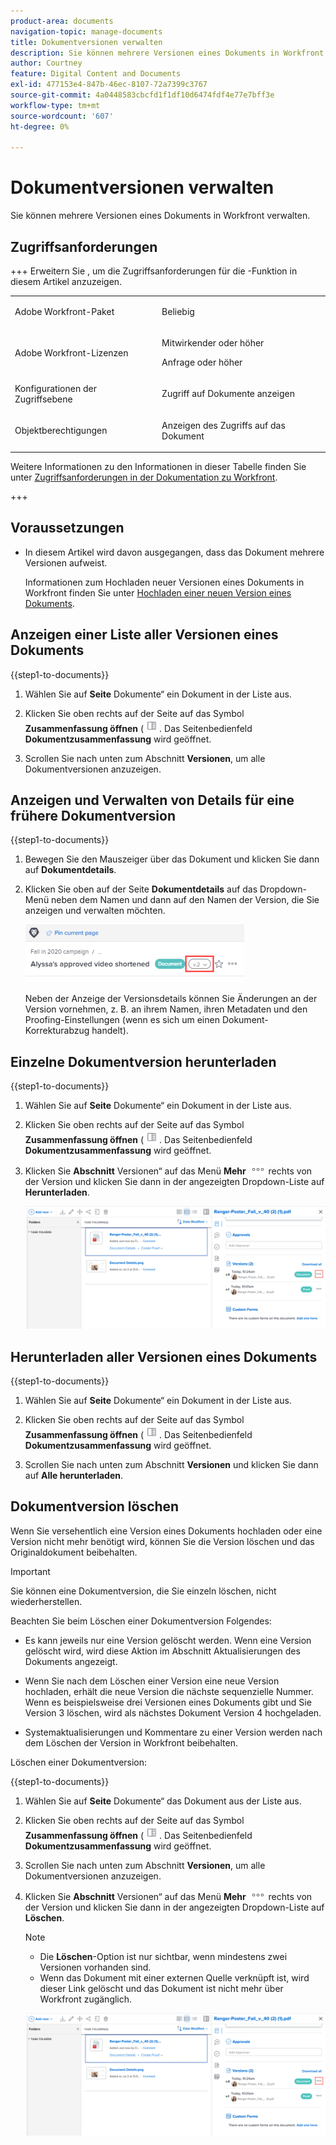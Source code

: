 ```yaml
---
product-area: documents
navigation-topic: manage-documents
title: Dokumentversionen verwalten
description: Sie können mehrere Versionen eines Dokuments in Workfront verwalten.
author: Courtney
feature: Digital Content and Documents
exl-id: 477153e4-847b-46ec-8107-72a7399c3767
source-git-commit: 4a0448583cbcfd1f1df10d6474fdf4e77e7bff3e
workflow-type: tm+mt
source-wordcount: '607'
ht-degree: 0%

---
```


# Dokumentversionen verwalten

<!-- Audited: 5/2025 -->

Sie können mehrere Versionen eines Dokuments in Workfront verwalten.

## Zugriffsanforderungen

+++ Erweitern Sie , um die Zugriffsanforderungen für die -Funktion in diesem Artikel anzuzeigen.

<table style="table-layout:auto"> 
 <col> 
 <col> 
 <tbody> 
  <tr> 
   <td role="rowheader">Adobe Workfront-Paket</td> 
   <td> <p> Beliebig</p> </td> 
  </tr> 
  <tr> 
   <td role="rowheader">Adobe Workfront-Lizenzen</td> 
   <td> 
   <p>Mitwirkender oder höher</p>
   <p>Anfrage oder höher </p>
   </td> 
  </tr> 
  <tr> 
   <td role="rowheader">Konfigurationen der Zugriffsebene</td> 
   <td> <p>Zugriff auf Dokumente anzeigen</p> </td> 
  </tr> 
  <tr> 
   <td role="rowheader">Objektberechtigungen</td> 
   <td> <p>Anzeigen des Zugriffs auf das Dokument</p></td> 
  </tr> 
 </tbody> 
</table>

Weitere Informationen zu den Informationen in dieser Tabelle finden Sie unter [Zugriffsanforderungen in der Dokumentation zu Workfront](/help/quicksilver/administration-and-setup/add-users/access-levels-and-object-permissions/access-level-requirements-in-documentation.md).

+++

## Voraussetzungen

* In diesem Artikel wird davon ausgegangen, dass das Dokument mehrere Versionen aufweist.

  Informationen zum Hochladen neuer Versionen eines Dokuments in Workfront finden Sie unter [Hochladen einer neuen Version eines Dokuments](../../documents/managing-documents/upload-new-document-version.md).

## Anzeigen einer Liste aller Versionen eines Dokuments

{{step1-to-documents}}

1. Wählen Sie auf **Seite** Dokumente“ ein Dokument in der Liste aus.

1. Klicken Sie oben rechts auf der Seite auf das Symbol **Zusammenfassung öffnen** (![ Zusammenfassung öffnen](assets/qs-summary-in-new-toolbar-small.png). Das Seitenbedienfeld **Dokumentzusammenfassung** wird geöffnet.

1. Scrollen Sie nach unten zum Abschnitt **Versionen**, um alle Dokumentversionen anzuzeigen.

## Anzeigen und Verwalten von Details für eine frühere Dokumentversion

{{step1-to-documents}}

1. Bewegen Sie den Mauszeiger über das Dokument und klicken Sie dann auf **Dokumentdetails**.

1. Klicken Sie oben auf der Seite **Dokumentdetails** auf das Dropdown-Menü neben dem Namen und dann auf den Namen der Version, die Sie anzeigen und verwalten möchten.

   ![Dropdown-Liste „Version“ auf der Seite „Dokumentdetails“](assets/version-drop-dn-doc-dtls-nwe-350x93.png)

   Neben der Anzeige der Versionsdetails können Sie Änderungen an der Version vornehmen, z. B. an ihrem Namen, ihren Metadaten und den Proofing-Einstellungen (wenn es sich um einen Dokument-Korrekturabzug handelt).

## Einzelne Dokumentversion herunterladen

{{step1-to-documents}}

1. Wählen Sie auf **Seite** Dokumente“ ein Dokument in der Liste aus.

1. Klicken Sie oben rechts auf der Seite auf das Symbol **Zusammenfassung öffnen** (![ Zusammenfassung öffnen](assets/qs-summary-in-new-toolbar-small.png). Das Seitenbedienfeld **Dokumentzusammenfassung** wird geöffnet.

1. Klicken Sie **Abschnitt** Versionen“ auf das Menü **Mehr** ![Mehr](assets/more-icon.png) rechts von der Version und klicken Sie dann in der angezeigten Dropdown-Liste auf **Herunterladen**.

   ![Ein einzelnes Dokument herunterladen](assets/more-versions-350x143.png)

## Herunterladen aller Versionen eines Dokuments

{{step1-to-documents}}

1. Wählen Sie auf **Seite** Dokumente“ ein Dokument in der Liste aus.

1. Klicken Sie oben rechts auf der Seite auf das Symbol **Zusammenfassung öffnen** (![ Zusammenfassung öffnen](assets/qs-summary-in-new-toolbar-small.png). Das Seitenbedienfeld **Dokumentzusammenfassung** wird geöffnet.

1. Scrollen Sie nach unten zum Abschnitt **Versionen** und klicken Sie dann auf **Alle herunterladen**.

## Dokumentversion löschen

Wenn Sie versehentlich eine Version eines Dokuments hochladen oder eine Version nicht mehr benötigt wird, können Sie die Version löschen und das Originaldokument beibehalten.

>[!IMPORTANT]
>
>Sie können eine Dokumentversion, die Sie einzeln löschen, nicht wiederherstellen.

Beachten Sie beim Löschen einer Dokumentversion Folgendes:

* Es kann jeweils nur eine Version gelöscht werden. Wenn eine Version gelöscht wird, wird diese Aktion im Abschnitt Aktualisierungen des Dokuments angezeigt.
* Wenn Sie nach dem Löschen einer Version eine neue Version hochladen, erhält die neue Version die nächste sequenzielle Nummer. Wenn es beispielsweise drei Versionen eines Dokuments gibt und Sie Version 3 löschen, wird als nächstes Dokument Version 4 hochgeladen.
* Systemaktualisierungen und Kommentare zu einer Version werden nach dem Löschen der Version in Workfront beibehalten.

  <!--
  <li data-mc-conditions="QuicksilverOrClassic.Draft mode">Deleting a document version in Workfront does not delete the Proof version.&nbsp;</li>
  -->

Löschen einer Dokumentversion:

{{step1-to-documents}}

1. Wählen Sie auf **Seite** Dokumente“ das Dokument aus der Liste aus.

1. Klicken Sie oben rechts auf der Seite auf das Symbol **Zusammenfassung öffnen** (![ Zusammenfassung öffnen](assets/qs-summary-in-new-toolbar-small.png). Das Seitenbedienfeld **Dokumentzusammenfassung** wird geöffnet.

1. Scrollen Sie nach unten zum Abschnitt **Versionen**, um alle Dokumentversionen anzuzeigen.
1. Klicken Sie **Abschnitt** Versionen“ auf das Menü **Mehr** ![Mehr](assets/more-icon.png) rechts von der Version und klicken Sie dann in der angezeigten Dropdown-Liste auf **Löschen**.

   >[!NOTE]
   >
   >* Die **Löschen**-Option ist nur sichtbar, wenn mindestens zwei Versionen vorhanden sind.
   >* Wenn das Dokument mit einer externen Quelle verknüpft ist, wird dieser Link gelöscht und das Dokument ist nicht mehr über Workfront zugänglich.

   ![Löschen Sie die Dokumentversion](assets/more-versions-350x143.png)
